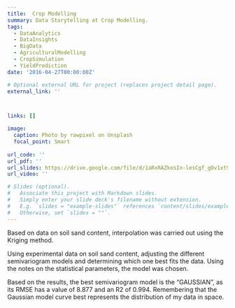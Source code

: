 ```yaml
---
title:  Crop Modelling
summary: Data Storytelling at Crop Modelling. 
tags: 
  - DataAnalytics
  - DataInsights
  - BigData
  - AgriculturalModelling
  - CropSimulation
  - YieldPrediction
date: '2016-04-27T00:00:00Z'

# Optional external URL for project (replaces project detail page).
external_link: ''



links: []

image:
  caption: Photo by rawpixel on Unsplash
  focal_point: Smart
  
url_code: ''
url_pdf: ''
url_slides: https://drive.google.com/file/d/1aRxRAZkosIn-lesCgf_gOv1xt9wAV_Y_/view?usp=sharing
url_video: ''

# Slides (optional).
#   Associate this project with Markdown slides.
#   Simply enter your slide deck's filename without extension.
#   E.g. `slides = "example-slides"` references `content/slides/example-slides.md`.
#   Otherwise, set `slides = ""`.
---
```


Based on data on soil sand content, interpolation was carried out using the Kriging method.

Using experimental data on soil sand content, adjusting the different semivariogram models and determining which one best fits the data. Using the notes on the statistical parameters, the model was chosen.

Based on the results, the best semivariogram model is the “GAUSSIAN”, as its RMSE has a value of 8.877 and an R2 of 0.994. Remembering that the Gaussian model curve best represents the distribution of my data in space.
